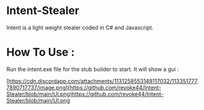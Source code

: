 # Intent-Stealer

Intent is a light weight stealer coded in C# and Javascript.

# How To Use :

Run the intent.exe file for the stub builder to start.
It will show a gui : 

[https://cdn.discordapp.com/attachments/1131258553148117032/1133517777890717737/image.png](https://github.com/revoke44/Intent-Stealer/blob/main/UI.png)https://github.com/revoke44/Intent-Stealer/blob/main/UI.png
